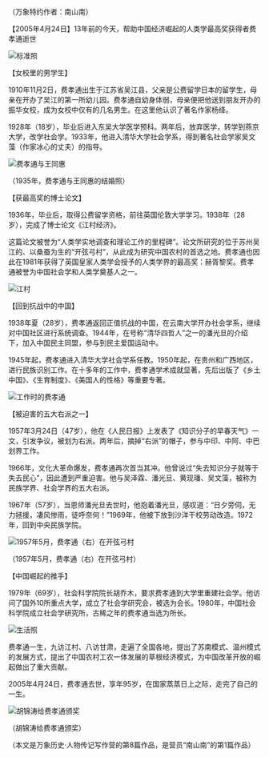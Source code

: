 （万象特约作者：南山南）

【2005年4月24日】13年前的今天，帮助中国经济崛起的人类学最高奖获得者费孝通逝世

![标准照](标准照.jpg)

【女校里的男学生】

1910年11月2日，费孝通出生于江苏省吴江县，父亲是公费留学日本的留学生，母亲在开办了吴江的第一所幼儿园。费孝通自幼身体弱，母亲便把他送到朋友开办的振华女校，成为女校中仅有的几名男生。在这里他认识了著名作家杨绛。

1928年（18岁），毕业后进入东吴大学医学预科。两年后，放弃医学，转学到燕京大学，改学社会学。1933年，他进入清华大学社会学系，得到著名社会学家吴文藻（作家冰心的丈夫）的指导。

![费孝通与王同惠](费孝通与王同惠.jpg)

（1935年，费孝通与王同惠的结婚照）

【获最高奖的博士论文】

1936年，毕业后，取得公费留学资格，前往英国伦敦大学学习。1938年（28岁），完成了博士论文《江村经济》。

这篇论文被誉为“人类学实地调查和理论工作的里程碑”。论文所研究的位于苏州吴江的、以桑蚕为生的“开弦弓村”，从此成为研究中国农村的首选之地。费孝通也因此在1981年获得了英国皇家人类学会授予的人类学界的最高奖：赫胥黎奖。费孝通被誉为中国社会学和人类学奠基人之一。 

![江村](江村.jpeg)

【回到抗战中的中国】

1938年夏（28岁），费孝通返回正值抗战的中国，在云南大学开办社会学系，继续对中国社区进行系统调查。1944年，在号称“清华四哲人”之一的潘光旦的介绍下，加入中国民主同盟，参与到民主爱国运动中。

1945年起，费孝通进入清华大学社会学系任教。1950年起，在贵州和广西地区，进行民族识别工作。在十多年的工作中，费孝通学术成就显著，先后出版了《乡土中国》、《生育制度》、《美国人的性格》等重要专著。

![工作时的费孝通](工作时的费孝通.jpg)

【被迫害的五大右派之一】

1957年3月24日（47岁），他在《人民日报》上发表了《知识分子的早春天气》一文，引发争议，被划为右派。两年后，摘掉“右派”的帽子，参与中印、中阿、中巴划界工作。

1966年，文化大革命爆发，费孝通再次首当其冲。他曾说过“失去知识分子就等于失去民心”，因此遭到严重迫害。他与吴泽霖、潘光旦、黄现璠、吴文藻，被称为民族学界、社会学界的五大右派。

1967年（57岁），当恩师潘光旦去世时，他抱着潘光旦，感叹道：“日夕旁伺，无力拯援，凄风惨雨，徒呼奈何！”1969年，他被下放到沙洋干校劳动改造。1972年，回到中央民族学院。

![1957年5月，费孝通（右）在开弦弓村](1957年5月，费孝通（右）在开弦弓村.jpg)

（1957年5月，费孝通（右）在开弦弓村）

【中国崛起的推手】

1979年（69岁），社会科学院院长胡乔木，要求费孝通到大学里重建社会学。他访问了国外10所重点大学，成立了社会学研究会，被选为会长。1980年，中国社会科学院成立社会学研究所，古稀之年的费孝通当选为所长。

![生活照](生活照.jpg)

费孝通一生，九访江村、八访甘肃，走遍了全国各地，提出了苏南模式、温州模式的发展方式，提出了中国农村工农一体发展的草根经济模式，为中国改革开放的崛起做出了重大贡献。

2005年4月24日，费孝通去世，享年95岁，在国家蒸蒸日上之际，走完了自己的一生。

![胡锦涛给费孝通颁奖](胡锦涛给费孝通颁奖.jpg)

（胡锦涛给费孝通颁奖）

 （本文是万象历史·人物传记写作营的第8篇作品，是营员“南山南”的第1篇作品）





